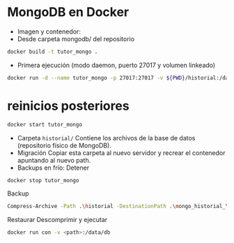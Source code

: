# MongoDB en Docker
- Imagen y contenedor:
- Desde carpeta mongodb/ del repositorio

```bash
docker build -t tutor_mongo .
```
- Primera ejecución (modo daemon, puerto 27017 y volumen linkeado)
```bash
docker run -d --name tutor_mongo -p 27017:27017 -v ${PWD}/historial:/data/db tutor_mongo
```
# reinicios posteriores
```bash
docker start tutor_mongo
```

- Carpeta `historial/` 
Contiene los archivos de la base de datos (repositorio físico de MongoDB).
- Migración
Copiar esta carpeta al nuevo servidor y recrear el contenedor apuntando al nuevo path.
- Backups en frío:
Detener
```bash
docker stop tutor_mongo
```
Backup
```bash
Compress-Archive -Path .\historial -DestinationPath .\mongo_historial_YYYYMMDD.zip
```
Restaurar
Descomprimir y ejecutar 
```bash
docker run con -v <path>:/data/db
```

